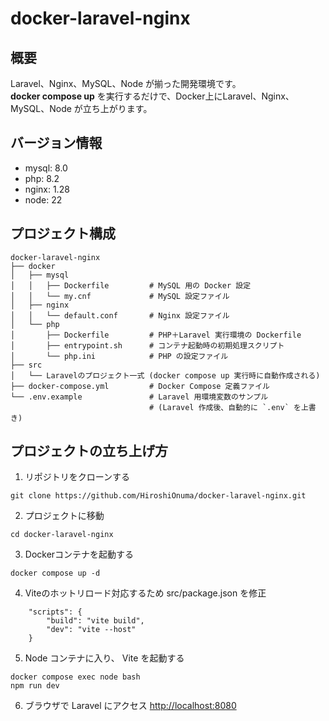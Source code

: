 # docker-laravel-nginx



## 概要

Laravel、Nginx、MySQL、Node が揃った開発環境です。  
**docker compose up** を実行するだけで、Docker上にLaravel、Nginx、MySQL、Node が立ち上がります。



## バージョン情報

- mysql: 8.0
- php: 8.2
- nginx: 1.28
- node: 22



## プロジェクト構成

```
docker-laravel-nginx
├── docker
│   ├── mysql
│   │   ├── Dockerfile         # MySQL 用の Docker 設定
│   │   └── my.cnf             # MySQL 設定ファイル
│   ├── nginx
│   │   └── default.conf       # Nginx 設定ファイル
│   └── php
│       ├── Dockerfile         # PHP＋Laravel 実行環境の Dockerfile
│       ├── entrypoint.sh      # コンテナ起動時の初期処理スクリプト
│       └── php.ini            # PHP の設定ファイル
├── src
│   └── Laravelのプロジェクト一式 (docker compose up 実行時に自動作成される)
├── docker-compose.yml         # Docker Compose 定義ファイル
└── .env.example               # Laravel 用環境変数のサンプル 
                               # (Laravel 作成後、自動的に `.env` を上書き)
```



## プロジェクトの立ち上げ方

1. リポジトリをクローンする
```
git clone https://github.com/HiroshiOnuma/docker-laravel-nginx.git
```

2. プロジェクトに移動
```
cd docker-laravel-nginx
```

3. Dockerコンテナを起動する
```
docker compose up -d
```

4. Viteのホットリロード対応するため src/package.json を修正
```
    "scripts": {
        "build": "vite build",
        "dev": "vite --host"
    }
```

5. Node コンテナに入り、 Vite を起動する
```
docker compose exec node bash
npm run dev
```

6. ブラウザで Laravel にアクセス
[http://localhost:8080](https://localhost:8000)